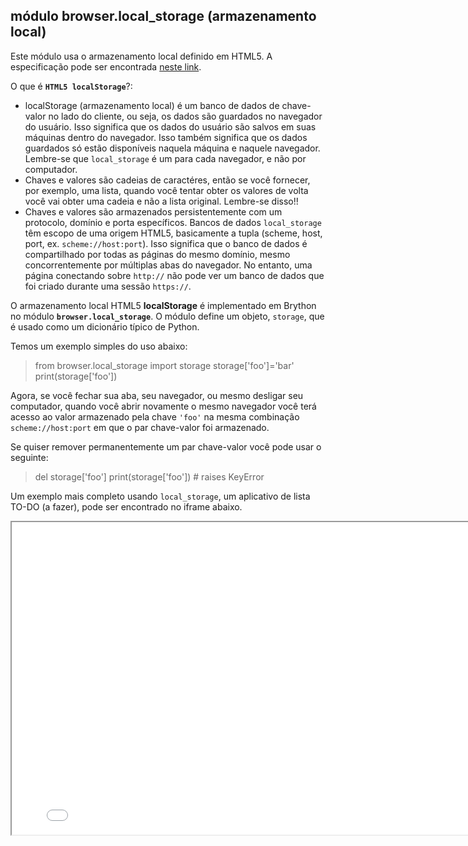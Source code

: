 módulo **browser.local_storage** (armazenamento local)
------------------------------------------------------

Este módulo usa o armazenamento local definido em HTML5. A
especificação pode ser encontrada
[neste link](http://dev.w3.org/html5/webstorage/#the-localstorage-attribute).

O que é **`HTML5 localStorage`**?:

- localStorage (armazenamento local) é um banco de dados de
  chave-valor no lado do cliente, ou seja, os dados são guardados no
  navegador do usuário. Isso significa que os dados do usuário são
  salvos em suas máquinas dentro do navegador. Isso também significa
  que os dados guardados só estão disponíveis naquela máquina e
  naquele navegador. Lembre-se que `local_storage` é um para cada
  navegador, e não por computador.
- Chaves e valores são cadeias de caractéres, então se você fornecer,
  por exemplo, uma lista, quando você tentar obter os valores de volta
  você vai obter uma cadeia e não a lista original. Lembre-se disso!!
- Chaves e valores são armazenados persistentemente com um protocolo,
  domínio e porta específicos. Bancos de dados `local_storage` têm
  escopo de uma origem HTML5, basicamente a tupla (scheme, host, port,
  ex. `scheme://host:port`). Isso significa que o banco de dados é
  compartilhado por todas as páginas do mesmo domínio, mesmo
  concorrentemente por múltiplas abas do navegador. No entanto, uma
  página conectando sobre `http://` não pode ver um banco de dados que
  foi criado durante uma sessão `https://`.

O armazenamento local HTML5 **localStorage** é implementado em Brython
no módulo **`browser.local_storage`**. O módulo define um objeto,
`storage`, que é usado como um dicionário típico de Python.

Temos um exemplo simples do uso abaixo:

>    from browser.local_storage import storage
>    storage['foo']='bar'
>    print(storage['foo'])

Agora, se você fechar sua aba, seu navegador, ou mesmo desligar seu
computador, quando você abrir novamente o mesmo navegador você terá
acesso ao valor armazenado pela chave `'foo'` na mesma combinação
`scheme://host:port` em que o par chave-valor foi armazenado.

Se quiser remover permanentemente um par chave-valor você pode usar o
seguinte:

>    del storage['foo']
>    print(storage['foo']) # raises KeyError

Um exemplo mais completo usando `local_storage`, um aplicativo de
lista TO-DO (a fazer), pode ser encontrado no iframe abaixo.

<iframe src="./examples/local_storage/local-storage-example.html" width=800, height=500></iframe>
